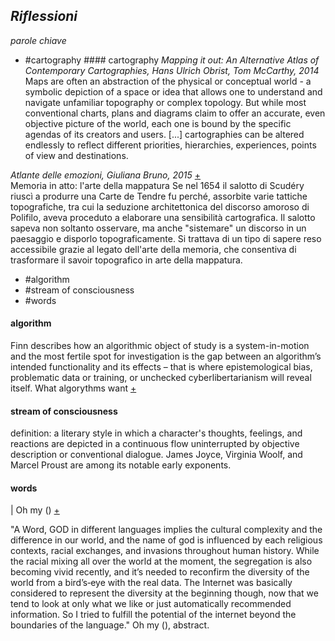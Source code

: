 ## *Riflessioni*

*parole chiave*
+    #cartography
         #### cartography
*Mapping it out: An Alternative Atlas of Contemporary Cartographies, Hans Ulrich Obrist, Tom McCarthy, 2014*
Maps are often an abstraction of the physical or conceptual world - a symbolic depiction of a space or idea that allows one to understand and navigate unfamiliar topography or complex topology. But while most conventional charts, plans and diagrams claim to offer an accurate, even objective picture of the world, each one is bound by the specific agendas of its creators and users.
[...] cartographies can be altered endlessly to reflect different priorities, hierarchies, experiences, points of view and destinations. 

*Atlante delle emozioni, Giuliana Bruno, 2015* [+](http://docenti.unimc.it/g.cipolletta/teaching/2016/16511/files/lezione-7_laboratorio-di-arte-visuale-e-tecnologia/Bruno-AtlanteEmozioni.pdf) <br>
Memoria in atto: l'arte della mappatura
Se nel 1654 il salotto di Scudéry riuscì a produrre una Carte de Tendre fu perché,
assorbite varie tattiche topografiche, tra cui la seduzione architettonica del discorso
amoroso di Polifilo, aveva proceduto a elaborare una sensibilità cartografica. Il salotto
sapeva non soltanto osservare, ma anche "sistemare" un discorso in un paesaggio e
disporlo topograficamente. Si trattava di un tipo di sapere reso accessibile grazie al legato
dell'arte della memoria, che consentiva di trasformare il savoir topografico in arte della
mappatura.
+    #algorithm
+    #stream of consciousness
+    #words


#### algorithm
Finn describes how an algorithmic object of study is a system-in-motion and the most fertile spot for investigation is the gap between an algorithm’s intended functionality and its effects – that is where epistemological bias, problematic data or training, or unchecked cyberlibertarianism will reveal itself.
What algorythms want [+](http://www.creativeapplications.net/reviews/what-algorithms-want-reflecting-on-human-agency-in-the-age-of-automation/)

#### stream of consciousness
definition: a literary style in which a character's thoughts, feelings, and reactions are depicted in a continuous flow uninterrupted by objective description or conventional dialogue. James Joyce, Virginia Woolf, and Marcel Proust are among its notable early exponents.

#### words
| Oh my () [+](http://www.creativeapplications.net/arduino-2/oh-my-calling-for-god-in-48-languages-using-twitter-api/)

"A Word, GOD in different languages implies the cultural complexity and the difference in our world, and the name of god is influenced by each religious contexts, racial exchanges, and invasions throughout human history. While the racial mixing all over the world at the moment, the segregation is also becoming vivid recently, and it’s needed to reconfirm the diversity of the world from a bird’s‐eye with the real data. The Internet was basically considered to represent the diversity at the beginning though, now that we tend to look at only what we like or just automatically recommended information. So I tried to fulfill the potential of the internet beyond the boundaries of the language." Oh my (), abstract.
